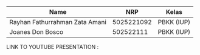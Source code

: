 | Name           | NRP        | Kelas     |
| ---            | ---        | ----------|
| Rayhan Fathurrahman Zata Amani | 5025221092 | PBKK (IUP) |
| Joanes Don Bosco | 502522111 | PBKK (IUP) |

LINK TO YOUTUBE PRESENTATION :
